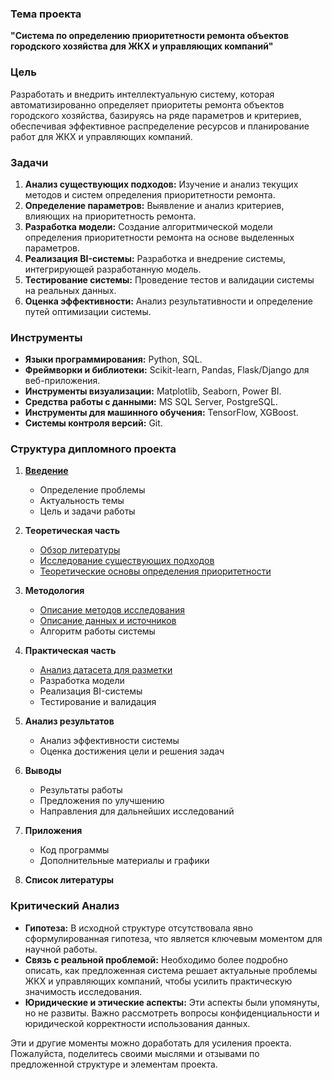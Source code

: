### Тема проекта
**"Система по определению приоритетности ремонта объектов городского хозяйства для ЖКХ и управляющих компаний"**

### Цель
Разработать и внедрить интеллектуальную систему, которая автоматизированно определяет приоритеты ремонта объектов городского хозяйства, базируясь на ряде параметров и критериев, обеспечивая эффективное распределение ресурсов и планирование работ для ЖКХ и управляющих компаний.

### Задачи
1. **Анализ существующих подходов:** Изучение и анализ текущих методов и систем определения приоритетности ремонта.
2. **Определение параметров:** Выявление и анализ критериев, влияющих на приоритетность ремонта.
3. **Разработка модели:** Создание алгоритмической модели определения приоритетности ремонта на основе выделенных параметров.
4. **Реализация BI-системы:** Разработка и внедрение системы, интегрирующей разработанную модель.
5. **Тестирование системы:** Проведение тестов и валидации системы на реальных данных.
6. **Оценка эффективности:** Анализ результативности и определение путей оптимизации системы.

### Инструменты
- **Языки программирования:** Python, SQL.
- **Фреймворки и библиотеки:** Scikit-learn, Pandas, Flask/Django для веб-приложения.
- **Инструменты визуализации:** Matplotlib, Seaborn, Power BI.
- **Средства работы с данными:** MS SQL Server, PostgreSQL.
- **Инструменты для машинного обучения:** TensorFlow, XGBoost.
- **Системы контроля версий:** Git.

### Структура дипломного проекта
1. [**Введение**](https://github.com/avdeevart/Diploma_Project/blob/main/Content/001_Intro.md)
    - Определение проблемы
    - Актуальность темы
    - Цель и задачи работы

2. **Теоретическая часть**
    - [Обзор литературы](https://github.com/avdeevart/Diploma_Project/blob/main/Content/TM_Moscow.pdf)
    - [Исследование существующих подходов](https://github.com/avdeevart/Diploma_Project/blob/main/Content/002_2_A%20study%20of%20existing%20approaches.md)
    - [Теоретические основы определения приоритетности](https://github.com/avdeevart/Diploma_Project/blob/main/Content/002_3_Theoretical%20basis%20for%20prioritization.md)

3. **Методология**
    - [Описание методов исследования](https://github.com/avdeevart/Diploma_Project/blob/main/Content/003_1_Description%20of%20research%20methods.md)
    - [Описание данных и источников](https://github.com/avdeevart/Diploma_Project/blob/main/Content/003_2_Dataset%20Description.md)
    - Алгоритм работы системы

4. **Практическая часть**
    - [Анализ датасета для разметки](https://github.com/avdeevart/Diploma_Project/blob/main/Content/DatasetAnalys.ipynb)
    - Разработка модели
    - Реализация BI-системы
    - Тестирование и валидация

5. **Анализ результатов**
    - Анализ эффективности системы
    - Оценка достижения цели и решения задач

6. **Выводы**
    - Результаты работы
    - Предложения по улучшению
    - Направления для дальнейших исследований

7. **Приложения**
    - Код программы
    - Дополнительные материалы и графики

8. **Список литературы**

### Критический Анализ
- **Гипотеза:** В исходной структуре отсутствовала явно сформулированная гипотеза, что является ключевым моментом для научной работы.
- **Связь с реальной проблемой:** Необходимо более подробно описать, как предложенная система решает актуальные проблемы ЖКХ и управляющих компаний, чтобы усилить практическую значимость исследования.
- **Юридические и этические аспекты:** Эти аспекты были упомянуты, но не развиты. Важно рассмотреть вопросы конфиденциальности и юридической корректности использования данных.

Эти и другие моменты можно доработать для усиления проекта. Пожалуйста, поделитесь своими мыслями и отзывами по предложенной структуре и элементам проекта.
